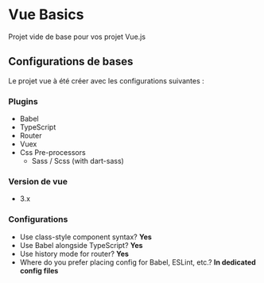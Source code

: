 # Vue Basics
Projet vide de base pour vos projet Vue.js

## Configurations de bases
Le projet vue à été créer avec les configurations suivantes : 

### Plugins
* Babel
* TypeScript
* Router
* Vuex
* Css Pre-processors
  * Sass / Scss (with dart-sass)

### Version de vue
* 3.x

### Configurations
* Use class-style component syntax? **Yes**
* Use Babel alongside TypeScript? **Yes**
* Use history mode for router? **Yes**
* Where do you prefer placing config for Babel, ESLint, etc.? **In dedicated config files**